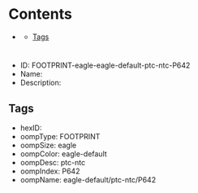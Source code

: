 



Contents
========

* [](#)
	* [Tags](#tags)

# 

- ID: FOOTPRINT-eagle-eagle-default-ptc-ntc-P642
- Name: 
- Description: 

## Tags

- hexID: 
- oompType: FOOTPRINT
- oompSize: eagle
- oompColor: eagle-default
- oompDesc: ptc-ntc
- oompIndex: P642
- oompName: eagle-default/ptc-ntc/P642
